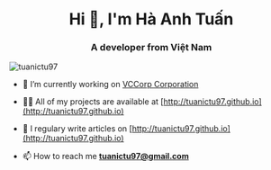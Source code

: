 <h1 align="center">Hi 👋, I'm Hà Anh Tuấn</h1>
<h3 align="center">A developer from Việt Nam</h3>
<p align="left"> <img src="https://komarev.com/ghpvc/?username=tuanictu97" alt="tuanictu97" /> </p>

- 🔭 I’m currently working on [VCCorp Corporation](https://vccorp.vn)

- 👨‍💻 All of my projects are available at [http://tuanictu97.github.io](http://tuanictu97.github.io)

- 📝 I regulary write articles on [http://tuanictu97.github.io](http://tuanictu97.github.io)

- 📫 How to reach me **tuanictu97@gmail.com**
